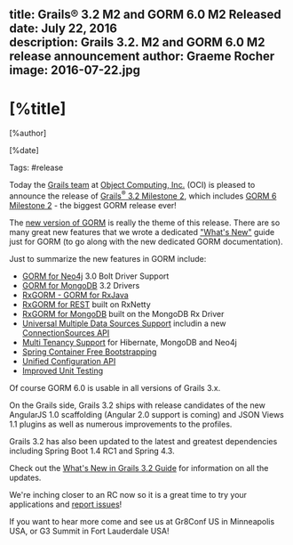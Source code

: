 title: Grails® 3.2 M2 and GORM 6.0 M2 Released
date: July 22, 2016  
description: Grails 3.2. M2 and GORM 6.0 M2 release announcement
author: Graeme Rocher
image: 2016-07-22.jpg 
---

# [%title]

[%author]

[%date] 

Tags: #release

Today the [Grails team](https://objectcomputing.com/products/2gm-team) at [Object Computing, Inc.](https://objectcomputing.com/) (OCI) is pleased to announce the release of [Grails<sup>&reg;</sup> 3.2 Milestone 2](https://github.com/grails/grails-core/releases/tag/v3.2.0.M2), which includes [GORM 6 Milestone 2](https://gorm.grails.org/6.0.x) - the biggest GORM release ever!

The [new version of GORM](https://gorm.grails.org/6.0.x) is really the theme of this release. There are so many great new features that we wrote a dedicated ["What's New"](https://gorm.grails.org/6.0.x/whatsNew/manual/index.html) guide just for GORM (to go along with the new dedicated GORM documentation).

Just to summarize the new features in GORM include:

*   [GORM for Neo4j](https://gorm.grails.org/6.0.x/neo4j/manual/index.html) 3.0 Bolt Driver Support
*   [GORM for MongoDB](https://gorm.grails.org/6.0.x/mongodb/manual/index.html) 3.2 Drivers
*   [RxGORM - GORM for RxJava](https://gorm.grails.org/6.0.x/rx/manual/index.html)
*   [RxGORM for REST](https://gorm.grails.org/1.0.x/rx/rest-client/manual) built on RxNetty
*   [RxGORM for MongoDB](https://gorm.grails.org/6.0.x/rx/manual/index.html) built on the MongoDB Rx Driver
*   [Universal Multiple Data Sources Support](https://gorm.grails.org/6.0.x/hibernate/manual/index.html#multipleDataSources) includin a new [ConnectionSources API](https://gorm.grails.org/6.0.x/hibernate/manual/index.html#connectionSources)
*   [Multi Tenancy Support](https://gorm.grails.org/6.0.x/hibernate/manual/index.html#multiTenancy) for Hibernate, MongoDB and Neo4j
*   [Spring Container Free Bootstrapping](https://gorm.grails.org/6.0.x/hibernate/manual/index.html#outsideGrails)
*   [Unified Configuration API](https://gorm.grails.org/6.0.x/hibernate/manual/index.html#configuration)
*   [Improved Unit Testing](https://gorm.grails.org/6.0.x/hibernate/manual/index.html#testing)

Of course GORM 6.0 is usable in all versions of Grails 3.x.

On the Grails side, Grails 3.2 ships with release candidates of the new AngularJS 1.0 scaffolding (Angular 2.0 support is coming) and JSON Views 1.1 plugins as well as numerous improvements to the profiles.

Grails 3.2 has also been updated to the latest and greatest dependencies including Spring Boot 1.4 RC1 and Spring 4.3.

Check out the [What's New in Grails 3.2 Guide](https://docs.grails.org/3.2.x/guide/introduction.html#whatsNew) for information on all the updates.

We're inching closer to an RC now so it is a great time to try your applications and [report issues](https://github.com/grails/grails-core/issues)!

If you want to hear more come and see us at Gr8Conf US in Minneapolis USA, or G3 Summit in Fort Lauderdale USA!
